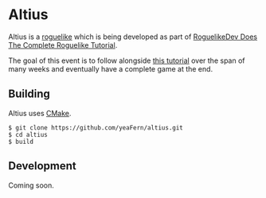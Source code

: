 # Altius
Altius is a [roguelike](https://en.wikipedia.org/wiki/Roguelike) which is being developed as part of [RoguelikeDev Does The Complete Roguelike Tutorial](https://www.reddit.com/r/roguelikedev/wiki/python_tutorial_series#wiki_version_2020).

The goal of this event is to follow alongside [this tutorial](http://rogueliketutorials.com/tutorials/tcod/part-0/) over the span of many weeks and eventually have a complete game at the end.

## Building
Altius uses [CMake](https://cmake.org/).
```
$ git clone https://github.com/yeaFern/altius.git
$ cd altius
$ build
```
## Development
Coming soon.

